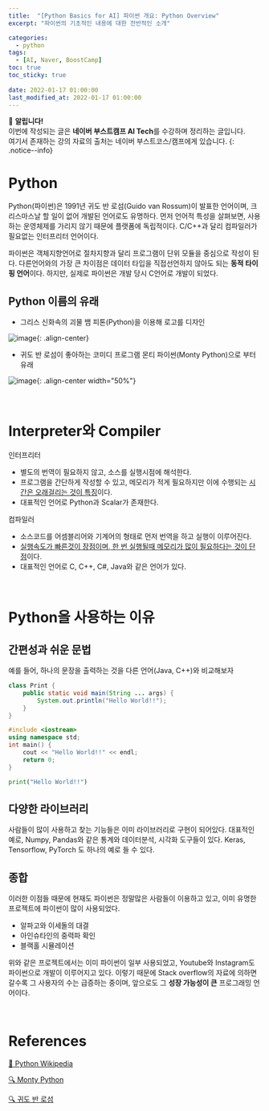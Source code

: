 ```yaml
---
title:  "[Python Basics for AI] 파이썬 개요: Python Overview"
excerpt: "파이썬의 기초적인 내용에 대한 전반적인 소개"

categories:
  - python
tags:
  - [AI, Naver, BoostCamp]
toc: true
toc_sticky: true
 
date: 2022-01-17 01:00:00
last_modified_at: 2022-01-17 01:00:00
---
```

📌 **알립니다!**<br>
이번에 작성되는 글은 **네이버 부스트캠프 AI Tech**를 수강하며 정리하는 글입니다.<br>
여기서 존재하는 강의 자료의 출처는 네이버 부스트코스/캠프에게 있습니다.
{: .notice--info}

# Python
Python(파이썬)은 1991년 귀도 반 로섬(Guido van Rossum)이 발표한 언어이며, 크리스마스날 할 일이 없어 개발된 언어로도 유명하다. 먼저 언어적 특성을 살펴보면, 사용하는 운영체제를 가리지 않기 때문에 플랫폼에 독립적이다. C/C++과 달리 컴파일러가 필요없는 인터프리터 언어이다.


파이썬은 객체지향언어로 절차지향과 달리 프로그램이 단위 모듈을 중심으로 작성이 된다. 다른언어와의 가장 큰 차이점은 데이터 타입을 직접선언하지 않아도 되는 **동적 타이핑 언어**이다. 하지만, 실제로 파이썬은 개발 당시 C언어로 개발이 되었다.

## Python 이름의 유래
- 그리스 신화속의 괴물 뱀 피톤(Python)을 이용해 로고를 디자인

![image](https://user-images.githubusercontent.com/91870042/149774521-b307774c-8e8e-4449-9960-9ccc39a10c7f.png){: .align-center}

- 귀도 반 로섬이 좋아하는 코미디 프로그램 몬티 파이썬(Monty Python)으로 부터 유래

![image](https://user-images.githubusercontent.com/91870042/149774602-0a7e2879-380d-401e-8d3d-aa6d7380d9ea.png){: .align-center width="50%"}

<br>

# Interpreter와 Compiler
인터프리터
- 별도의 번역이 필요하지 않고, 소스를 실행시점에 해석한다.
- 프로그램을 간단하게 작성할 수 있고, 메모리가 적게 필요하지만 이에 수행되는 <u>시간은 오래걸리는 것이 특징</u>이다.
- 대표적인 언어로 Python과 Scalar가 존재한다.

컴파일러
- 소스코드를 어셈블리어와 기계어의 형태로 먼저 번역을 하고 실행이 이루어진다.
- <u>실행속도가 빠른것이 장점이며, 한 번 실행될때 메모리가 많이 필요하다는 것이 단점</u>이다.
- 대표적인 언어로 C, C++, C#, Java와 같은 언어가 있다.

<br>

# Python을 사용하는 이유
## 간편성과 쉬운 문법
예를 들어, 하나의 문장을 출력하는 것을 다른 언어(Java, C++)와 비교해보자

```java
class Print {
    public static void main(String ... args) {
        System.out.println("Hello World!!");
    }
}
```
```cpp
#include <iostream>
using namespace std;
int main() {
    cout << "Hello World!!" << endl;
    return 0;
}
```
```py
print("Hello World!!")
```

## 다양한 라이브러리
사람들이 많이 사용하고 찾는 기능들은 이미 라이브러리로 구현이 되어있다. 대표적인 예로, Numpy, Pandas와 같은 통계와 데이터분석, 시각화 도구들이 있다. Keras, Tensorflow, PyTorch 도 하나의 예로 들 수 있다.

## 종합
이러한 이점들 때문에 현재도 파이썬은 정말많은 사람들이 이용하고 있고, 이미 유명한 프로젝트에 파이썬이 많이 사용되었다.
- 알파고와 이세돌의 대결
- 아인슈타인의 중력파 확인
- 블랙홀 시뮬레이션

위와 같은 프로젝트에서는 이미 파이썬이 일부 사용되었고, Youtube와 Instagram도 파이썬으로 개발이 이루어지고 있다. 이렇기 때문에 Stack overflow의 자료에 의하면 갈수록 그 사용자의 수는 급증하는 중이며, 앞으로도 그 **성장 가능성이 큰** 프로그래밍 언어이다.

<br>

# References
[📘 Python Wikipedia](https://ko.wikipedia.org/wiki/%ED%8C%8C%EC%9D%B4%EC%8D%AC)

[🔍 Monty Python](https://ko.wikipedia.org/wiki/%EB%AA%AC%ED%8B%B0_%ED%8C%8C%EC%9D%B4%ED%8A%BC)

[🔍 귀도 반 로섬](https://ko.wikipedia.org/wiki/%EA%B7%80%EB%8F%84_%EB%B0%98_%EB%A1%9C%EC%84%AC)

